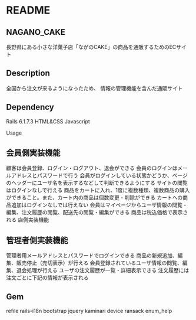 # README

## NAGANO_CAKE
長野県にある小さな洋菓子店「ながのCAKE」の商品を通販するためのECサイト

## Description
全国から注文が来るようになったため、 情報の管理機能を含んだ通販サイト

## Dependency
Rails 6.1.7.3
HTML&CSS
Javascript

Usage
## 会員側実装機能

顧客は会員登録、ログイン・ログアウト、退会ができる
会員のログインはメールアドレスとパスワードで行う
会員がログインしている状態かどうか、ページのヘッダーにユーザ名を表示するなどして判断できるようにする
サイトの閲覧はログインなしで行える
商品をカートに入れ、1度に複数種類、複数商品の購入ができること。また、カート内の商品は個数変更・削除ができる
カートへの商品追加はログインなしでは行えない
会員はマイページからユーザ情報の閲覧・編集、注文履歴の閲覧、配送先の閲覧・編集ができる
商品は税込価格で表示される
店側実装機能

## 管理者側実装機能
管理者用メールアドレスとパスワードでログインできる
商品の新規追加、編集、販売停止（売切表示）が行える
会員登録されているユーザ情報の閲覧、編集、退会処理が行える
ユーザの注文履歴が一覧・詳細表示できる
注文履歴には注文ごとに下記の情報が表示される

## Gem
refile rails-i18n bootstrap jquery kaminari device ransack enum_help
